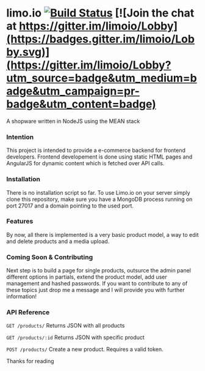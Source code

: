# limo.io [![Build Status](https://travis-ci.org/flexwie/limoio.svg?branch=master)](https://travis-ci.org/flexwie/limoio) [![Join the chat at https://gitter.im/limoio/Lobby](https://badges.gitter.im/limoio/Lobby.svg)](https://gitter.im/limoio/Lobby?utm_source=badge&utm_medium=badge&utm_campaign=pr-badge&utm_content=badge)

A shopware written in NodeJS using the MEAN stack

### Intention
This project is intended to provide a e-commerce backend for frontend developers. Frontend developement is done using static HTML pages and AngularJS for dynamic content which is fetched over API calls.

### Installation

There is no installation script so far. To use Limo.io on your server simply clone this repository, make sure you have a MongoDB process running on port 27017 and a domain pointing to the used port.

### Features

By now, all there is implemented is a very basic product model, a way to edit and delete products and a media upload.

### Coming Soon & Contributing

Next step is to build a page for single products, outsurce the admin panel different options in partials, extend the product model, add user management and hashed passwords.
If you want to contribute to any of these topics just drop me a message and I will provide you with further information!

### API Reference

`GET /products/`
Returns JSON with all products

`GET /products/:id`
Returns JSON with specific product

`POST /products/`
Create a new product. Requires a valid token.

Thanks for reading
